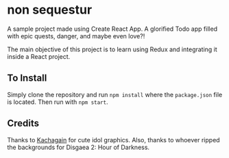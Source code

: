 non sequestur
=============

A sample project made using Create React App. A glorified Todo app filled with epic quests, danger, and maybe even love?!

The main objective of this project is to learn using Redux and integrating it inside a React project.

To Install
----------
Simply clone the repository and run ``npm install`` where the ``package.json`` file is located. Then run with ``npm start``.

Credits
-------
Thanks to [Kachagain](https://kachagain.com) for cute idol graphics. Also, thanks to whoever ripped the backgrounds for Disgaea 2: Hour of Darkness.